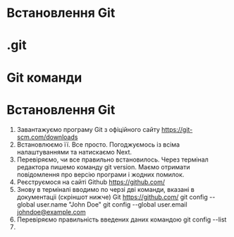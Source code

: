 # Встановлення Git

# .git

# Git команди

# Встановлення Git

1. Завантажуємо програму Git з офіційного сайту https://git-scm.com/downloads
2. Встановлюємо її. Все просто. Погоджуємось із всіма налаштуваннями та натискаємо Next.
3. Перевіряємо, чи все правильно встановилось. Через термінал редактора пишемо команду git version. Маємо отримати повідомлення про версію програми і жодних помилок.
4. Реєструємося на сайті Github https://github.com/
5. Знову в терміналі вводимо по черзі дві команди, вказані в документаціі (скріншот нижче) Git https://github.com/
   git config --global user.name "John Doe"
   git config --global user.email johndoe@example.com
6. Перевіряємо правильність введених даних командою git config --list
7.
